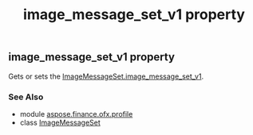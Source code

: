 ﻿---
title: image_message_set_v1 property
second_title: Aspose.Finance for Python via .NET API References
description: 
type: docs
weight: 30
url: /python-net/aspose.finance.ofx.profile/imagemessageset/image_message_set_v1/
is_root: false
---

## image_message_set_v1 property


Gets or sets the [ImageMessageSet.image_message_set_v1](/finance/python-net/aspose.finance.ofx.profile/imagemessageset#image_message_set_v1).

### See Also
* module [aspose.finance.ofx.profile](../../)
* class [ImageMessageSet](/finance/python-net/aspose.finance.ofx.profile/imagemessageset)
